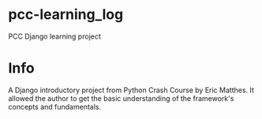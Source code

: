 # pcc-learning_log
PCC Django learning project

# Info
A Django introductory project from Python Crash Course by Eric Matthes. It allowed the author to get the basic understanding of the framework's concepts and fundamentals.

